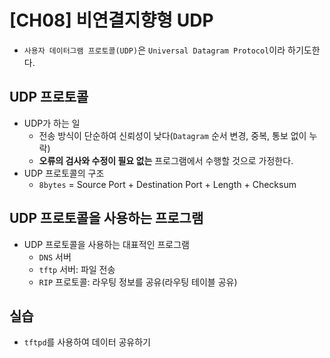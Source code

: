 # [CH08] 비연결지향형 UDP
- `사용자 데이터그램 프로토콜(UDP)`은 `Universal Datagram Protocol`이라 하기도한다.

## UDP 프로토콜
- UDP가 하는 일
	- 전송 방식이 단순하여 신뢰성이 낮다(`Datagram` 순서 변경, 중복, 통보 없이 누락)
	- **오류의 검사와 수정이 필요 없는** 프로그램에서 수행할 것으로  가정한다.
- UDP 프로토콜의 구조
	- `8bytes` = Source Port + Destination Port + Length + Checksum
## UDP 프로토콜을 사용하는 프로그램
- UDP 프로토콜을 사용하는 대표적인 프로그램
	- `DNS` 서버
	- `tftp` 서버: 파일 전송
	- `RIP` 프로토콜: 라우팅 정보를 공유(라우팅 테이블 공유)
## 실습
- `tftpd`를 사용하여 데이터 공유하기